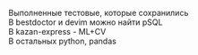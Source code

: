 Выполненные тестовые, которые сохранились <br/>
В bestdoctor и devim можно найти pSQL <br/>
В kazan-express - ML+CV <br/>
В остальных python, pandas <br/>
